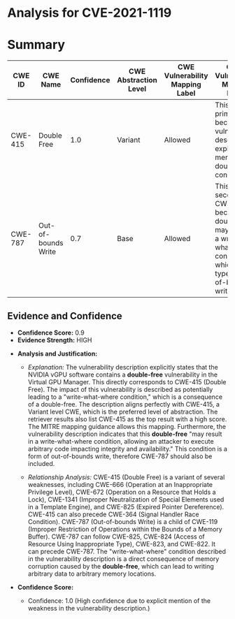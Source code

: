 # Analysis for CVE-2021-1119

# Summary
| CWE ID | CWE Name | Confidence | CWE Abstraction Level | CWE Vulnerability Mapping Label | CWE-Vulnerability Mapping Notes |
|---|---|---|---|---|---|
| CWE-415 | Double Free | 1.0 | Variant | Allowed | This is the primary CWE because the vulnerability description explicitly mentions a double-free condition. |
| CWE-787 | Out-of-bounds Write | 0.7 | Base | Allowed | This is a secondary CWE because the double-free may lead to a write-what-where condition, which is a type of out-of-bounds write. |

## Evidence and Confidence

*   **Confidence Score:** 0.9
*   **Evidence Strength:** HIGH

- **Analysis and Justification:**  
  - *Explanation:* The vulnerability description explicitly states that the NVIDIA vGPU software contains a **double-free** vulnerability in the Virtual GPU Manager. This directly corresponds to CWE-415 (Double Free). The impact of this vulnerability is described as potentially leading to a "write-what-where condition," which is a consequence of a double-free. The description aligns perfectly with CWE-415, a Variant level CWE, which is the preferred level of abstraction. The retriever results also list CWE-415 as the top result with a high score. The MITRE mapping guidance allows this mapping. Furthermore, the vulnerability description indicates that this **double-free** "may result in a write-what-where condition, allowing an attacker to execute arbitrary code impacting integrity and availability." This condition is a form of out-of-bounds write, therefore CWE-787 should also be included.
  
  - *Relationship Analysis:* CWE-415 (Double Free) is a variant of several weaknesses, including CWE-666 (Operation at an Inappropriate Privilege Level), CWE-672 (Operation on a Resource that Holds a Lock), CWE-1341 (Improper Neutralization of Special Elements used in a Template Engine), and CWE-825 (Expired Pointer Dereference). CWE-415 can also precede CWE-364 (Signal Handler Race Condition). CWE-787 (Out-of-bounds Write) is a child of CWE-119 (Improper Restriction of Operations within the Bounds of a Memory Buffer). CWE-787 can follow CWE-825, CWE-824 (Access of Resource Using Inappropriate Type), CWE-823, and CWE-822. It can precede CWE-787. The "write-what-where" condition described in the vulnerability description is a direct consequence of memory corruption caused by the **double-free**, which can lead to writing arbitrary data to arbitrary memory locations.

- **Confidence Score:**  
  - Confidence: 1.0 (High confidence due to explicit mention of the weakness in the vulnerability description.)